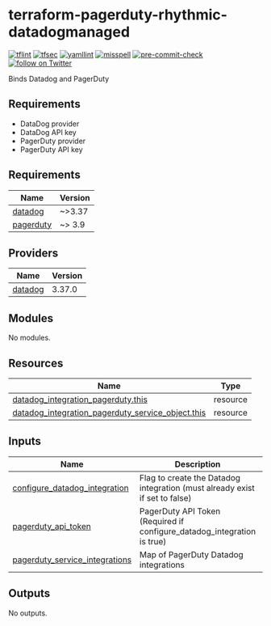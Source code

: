 # terraform-pagerduty-rhythmic-datadogmanaged
[![tflint](https://github.com/rhythmictech/terraform-pagerduty-rhythmic-datadogmanaged/workflows/tflint/badge.svg?branch=master&event=push)](https://github.com/rhythmictech/terraform-pagerduty-rhythmic-datadogmanaged/actions?query=workflow%3Atflint+event%3Apush+branch%3Amaster)
[![tfsec](https://github.com/rhythmictech/terraform-pagerduty-rhythmic-datadogmanaged/workflows/tfsec/badge.svg?branch=master&event=push)](https://github.com/rhythmictech/terraform-pagerduty-rhythmic-datadogmanaged/actions?query=workflow%3Atfsec+event%3Apush+branch%3Amaster)
[![yamllint](https://github.com/rhythmictech/terraform-pagerduty-rhythmic-datadogmanaged/workflows/yamllint/badge.svg?branch=master&event=push)](https://github.com/rhythmictech/terraform-pagerduty-rhythmic-datadogmanaged/actions?query=workflow%3Ayamllint+event%3Apush+branch%3Amaster)
[![misspell](https://github.com/rhythmictech/terraform-pagerduty-rhythmic-datadogmanaged/workflows/misspell/badge.svg?branch=master&event=push)](https://github.com/rhythmictech/terraform-pagerduty-rhythmic-datadogmanaged/actions?query=workflow%3Amisspell+event%3Apush+branch%3Amaster)
[![pre-commit-check](https://github.com/rhythmictech/terraform-pagerduty-rhythmic-datadogmanaged/workflows/pre-commit-check/badge.svg?branch=master&event=push)](https://github.com/rhythmictech/terraform-pagerduty-rhythmic-datadogmanaged/actions?query=workflow%3Apre-commit-check+event%3Apush+branch%3Amaster)
<a href="https://twitter.com/intent/follow?screen_name=RhythmicTech"><img src="https://img.shields.io/twitter/follow/RhythmicTech?style=social&logo=twitter" alt="follow on Twitter"></a>

Binds Datadog and PagerDuty

## Requirements
* DataDog provider
* DataDog API key
* PagerDuty provider
* PagerDuty API key

<!-- BEGINNING OF PRE-COMMIT-TERRAFORM DOCS HOOK -->
## Requirements

| Name | Version |
|------|---------|
| <a name="requirement_datadog"></a> [datadog](#requirement\_datadog) | ~>3.37 |
| <a name="requirement_pagerduty"></a> [pagerduty](#requirement\_pagerduty) | ~> 3.9 |

## Providers

| Name | Version |
|------|---------|
| <a name="provider_datadog"></a> [datadog](#provider\_datadog) | 3.37.0 |

## Modules

No modules.

## Resources

| Name | Type |
|------|------|
| [datadog_integration_pagerduty.this](https://registry.terraform.io/providers/datadog/datadog/latest/docs/resources/integration_pagerduty) | resource |
| [datadog_integration_pagerduty_service_object.this](https://registry.terraform.io/providers/datadog/datadog/latest/docs/resources/integration_pagerduty_service_object) | resource |

## Inputs

| Name | Description | Type | Default | Required |
|------|-------------|------|---------|:--------:|
| <a name="input_configure_datadog_integration"></a> [configure\_datadog\_integration](#input\_configure\_datadog\_integration) | Flag to create the Datadog integration (must already exist if set to false) | `bool` | `false` | no |
| <a name="input_pagerduty_api_token"></a> [pagerduty\_api\_token](#input\_pagerduty\_api\_token) | PagerDuty API Token (Required if configure\_datadog\_integration is true) | `string` | `null` | no |
| <a name="input_pagerduty_service_integrations"></a> [pagerduty\_service\_integrations](#input\_pagerduty\_service\_integrations) | Map of PagerDuty Datadog integrations | `map(any)` | `null` | no |

## Outputs

No outputs.
<!-- END OF PRE-COMMIT-TERRAFORM DOCS HOOK -->
